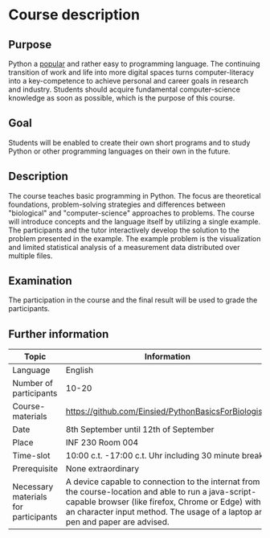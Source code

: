 # Course description

## Purpose

Python a [popular](https://github.blog/news-insights/octoverse/octoverse-2024/) and rather easy to programming language.
The continuing transition of work and life into more digital spaces turns computer-literacy into a key-competence to achieve personal and career goals in research and industry.
Students should acquire fundamental computer-science knowledge as soon as possible, which is the purpose of this course.

## Goal

Students will be enabled to create their own short programs and to study Python or other programming languages on their own in the future.

## Description 

The course teaches basic programming in Python.
The focus are theoretical foundations, problem-solving strategies and differences between "biological" and "computer-science" approaches to problems.
The course will introduce concepts and the language itself by utilizing a single example.
The participants and the tutor interactively develop the solution to the problem presented in the example.
The example problem is the visualization and limited statistical analysis of a measurement data distributed over multiple files.

## Examination

The participation in the course and the final result will be used to grade the participants.

## Further information

| Topic                                | Information                                          |
| ------------------------------------ | ---------------------------------------------------- |
| Language                             | English                                              |
| Number of participants               | 10-20                                                | 
| Course-materials                     | https://github.com/Einsied/PythonBasicsForBiologists |
| Date                                 | 8th September until 12th of September                |
| Place                                | INF 230 Room 004                                     |
| Time-slot                            | 10:00 c.t. -17:00 c.t. Uhr including 30 minute break |
| Prerequisite                         | None extraordinary                                   |
| Necessary materials for participants | A device capable to connection to the internat from the course-location and able to run a java-script-capable browser (like firefox, Chrome or Edge) with an character input method. The usage of a laptop and pen and paper are advised. |

